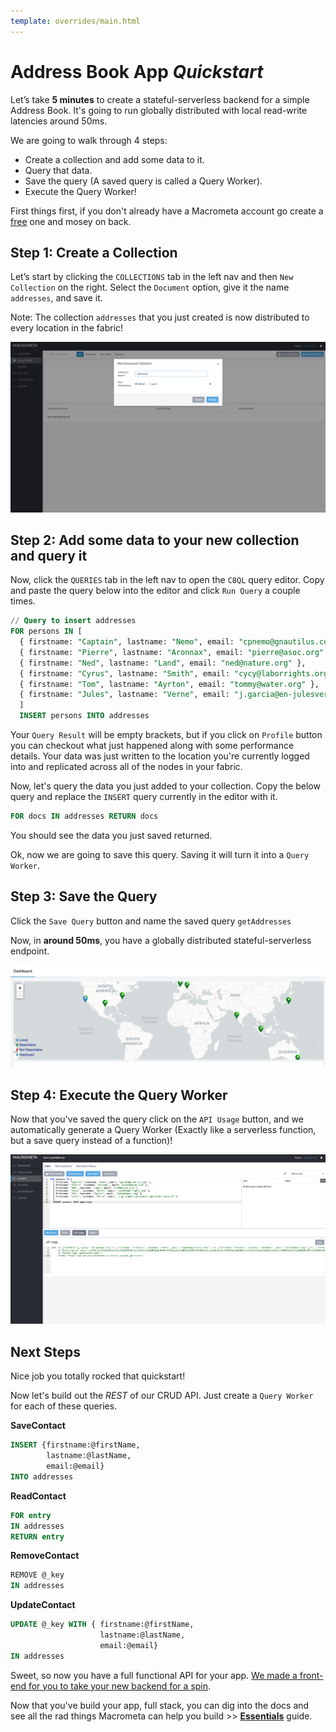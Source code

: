 ```yaml
---
template: overrides/main.html
---
```


# Address Book App _Quickstart_

Let’s take **5 minutes** to create a stateful-serverless backend for a simple Address Book. It's going to run globally distributed with local read-write latencies around 50ms.

We are going to walk through 4 steps:

- Create a collection and add some data to it.
- Query that data.
- Save the query (A saved query is called a Query Worker).
- Execute the Query Worker!

First things first, if you don't already have a Macrometa account go create a [free](https://auth.paas.macrometa.io/signup) one and mosey on back.

## Step 1: Create a Collection

Let’s start by clicking the `COLLECTIONS` tab in the left nav and then `New Collection` on the right. Select the `Document` option, give it the name `addresses`, and save it.

Note: The collection `addresses` that you just created is now distributed to every location in the fabric!

![create-collection](/docs/assets/images/create-doc-view.png)
## Step 2: Add some data to your new collection and query it

Now, click the `QUERIES` tab in the left nav to open the `C8QL` query editor. Copy and paste the query below into the editor and click `Run Query` a couple times. 

```SQL
// Query to insert addresses
FOR persons IN [ 
  { firstname: "Captain", lastname: "Nemo", email: "cpnemo@gnautilus.com" },
  { firstname: "Pierre", lastname: "Aronnax", email: "pierre@asoc.org" },
  { firstname: "Ned", lastname: "Land", email: "ned@nature.org" },
  { firstname: "Cyrus", lastname: "Smith", email: "cycy@laborrights.org" },
  { firstname: "Tom", lastname: "Ayrton", email: "tommy@water.org" },
  { firstname: "Jules", lastname: "Verne", email: "j.garcia@en-julesverne.nantesmetropole.fr" } 
  ]
  INSERT persons INTO addresses
```

Your `Query Result` will be empty brackets, but if you click on `Profile` button you can checkout what just happened along with some performance details. Your data was just written to the location you're currently logged into and replicated across all of the nodes in your fabric.

Now, let's query the data you just added to your collection. Copy the below query and replace the `INSERT` query currently in the editor with it.

```SQL
FOR docs IN addresses RETURN docs 
```

You should see the data you just saved returned.

Ok, now we are going to save this query. Saving it will turn it into a `Query Worker`.

## Step 3: Save the Query

Click the `Save Query` button and name the saved query `getAddresses`

Now, in **around 50ms**, you have a globally distributed stateful-serverless endpoint.

![dashboard](/docs/assets/images/dashboard.png)

## Step 4: Execute the Query Worker

Now that you've saved the query click on the `API Usage` button, and we automatically generate a Query Worker (Exactly like a serverless function, but a save query instead of a function)!

![create-query-worker](/docs/assets/images/query-worker.png)

## Next Steps

Nice job you totally rocked that quickstart! 

Now let's build out the _REST_ of our CRUD API. Just create a `Query Worker` for each of these queries.

**SaveContact**
```sql
INSERT {firstname:@firstName,
        lastname:@lastName,
        email:@email} 
INTO addresses
```

**ReadContact**
```sql
FOR entry 
IN addresses 
RETURN entry
```

**RemoveContact**
```sql
REMOVE @_key 
IN addresses
```

**UpdateContact**
```sql
UPDATE @_key WITH { firstname:@firstName, 
                    lastname:@lastName, 
                    email:@email} 
IN addresses
```

Sweet, so now you have a full functional API for your app. [We made a front-end for you to take your new backend for a spin](https://github.com/Macrometacorp/tutorial-addressbook-restql).

Now that you've build your app, full stack, you can dig into the docs and see all the rad things Macrometa can help you build >> **[Essentials](essentials.md)** guide.